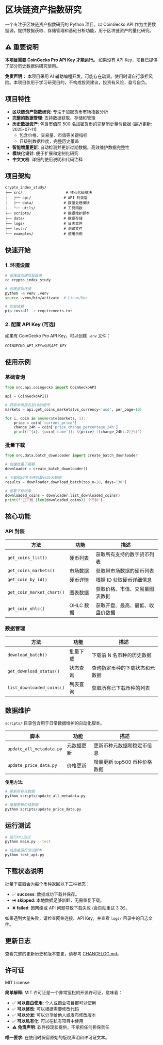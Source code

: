 # 区块链资产指数研究

一个专注于区块链资产指数研究的 Python 项目，以 CoinGecko API 作为主要数据源。提供数据获取、存储管理和基础分析功能，用于区块链资产的量化研究。

## ⚠️ 重要说明

**本项目需要 CoinGecko Pro API Key 才能运行。** 如果没有 API Key，项目已提供了部分历史数据供研究使用。

**免责声明：** 本项目采用 AI 辅助编程开发，可能存在疏漏。使用时请自行承担风险。本项目仅用于学习研究目的，不构成投资建议，投资有风险，盈亏自负。

## 项目特性

- **区块链资产指数研究**: 专注于加密货币市场指数分析
- **完整的数据管理**: 支持数据获取、存储和管理
- **历史数据资产**: 包含市值前 500 名加密货币的完整历史量价数据 (最近更新: 2025-07-11)
  - 包含价格、交易量、市值等关键指标
  - 日级别数据粒度，完整历史覆盖
- **智能增量更新**: 自动检测并更新过期数据，高效维护数据完整性
- **模块化设计**: 便于扩展和定制化研究
- **中文文档**: 详细的使用说明和代码注释

## 项目架构

```
crypto_index_study/
├── src/                    # 核心代码模块
│   ├── api/               # API 封装层
│   ├── data/              # 数据处理模块
│   └── utils/             # 工具函数
├── scripts/               # 数据维护脚本
├── data/                  # 数据存储
├── logs/                  # 日志文件
├── tests/                 # 测试文件
└── examples/              # 使用示例
```

## 快速开始

### 1. 环境设置

```bash
# 克隆或创建项目目录
cd crypto_index_study

# 创建虚拟环境
python -m venv .venv
source .venv/bin/activate  # Linux/Mac

# 安装依赖
pip install -r requirements.txt
```

### 2. 配置 API Key (可选)

如果有 CoinGecko Pro API Key，可以创建 `.env` 文件：

```env
COINGECKO_API_KEY=你的API_KEY
```

## 使用示例

### 基础查询

```python
from src.api.coingecko import CoinGeckoAPI

api = CoinGeckoAPI()

# 获取市场排名前10的硬币
markets = api.get_coins_markets(vs_currency='usd', per_page=10)

for i, coin in enumerate(markets, 1):
    price = coin['current_price']
    change_24h = coin['price_change_percentage_24h']
    print(f"{i}. {coin['name']}: ${price} ({change_24h:.2f}%)")
```

### 批量下载

```python
from src.data.batch_downloader import create_batch_downloader

# 创建批量下载器
downloader = create_batch_downloader()

# 下载前20名币种的最近30天数据
results = downloader.download_batch(top_n=20, days="30")

# 查看下载结果
downloaded_coins = downloader.list_downloaded_coins()
print(f"已下载 {len(downloaded_coins)} 个币种")
```

## 核心功能

### API 封装

| 方法                      | 功能      | 描述                             |
| ------------------------- | --------- | -------------------------------- |
| `get_coins_list()`        | 硬币列表  | 获取所有支持的数字货币列表       |
| `get_coins_markets()`     | 市场数据  | 获取带市场数据的硬币列表         |
| `get_coin_by_id()`        | 硬币详情  | 根据 ID 获取硬币详细信息         |
| `get_coin_market_chart()` | 图表数据  | 获取价格、市值、交易量图表数据   |
| `get_coin_ohlc()`         | OHLC 数据 | 获取开盘、最高、最低、收盘价数据 |

### 数据管理

| 方法                      | 功能     | 描述                           |
| ------------------------- | -------- | ------------------------------ |
| `download_batch()`        | 批量下载 | 下载前 N 名币种的历史数据      |
| `get_download_status()`   | 状态查询 | 查询指定币种的下载状态和元数据 |
| `list_downloaded_coins()` | 列表查询 | 获取所有已下载币种的列表       |

## 数据维护

`scripts/` 目录包含用于日常数据维护的自动化脚本。

| 脚本                     | 功能       | 描述                         |
| ------------------------ | ---------- | ---------------------------- |
| `update_all_metadata.py` | 元数据更新 | 更新币种元数据和稳定币信息   |
| `update_price_data.py`   | 价格更新   | 增量更新 top500 币种价格数据 |

**使用方法**:

```bash
# 更新所有元数据
python scripts/update_all_metadata.py

# 增量更新价格数据
python scripts/update_price_data.py
```

## 运行测试

```bash
# 运行API测试
python main.py --test

# 或直接运行测试脚本
python test_api.py
```

## 下载状态说明

批量下载器会为每个币种返回以下三种状态：

- ✅ **success**: 数据成功下载并保存。
- ⏭️ **skipped**: 本地数据足够新鲜，无需重复下载。
- ❌ **failed**: 因网络或 API 问题导致下载失败 (会自动重试 3 次)。

如果遇到大量失败，请检查网络连接、API Key，并查看 `logs/` 目录中的日志文件。

## 更新日志

查看完整的更新历史和版本变更，请参考 [CHANGELOG.md](CHANGELOG.md)。

## 许可证

MIT License

**简单解释**: MIT 许可证是一个非常宽松的开源许可证，意味着：

- ✅ **可以自由使用**: 个人或商业项目都可以使用
- ✅ **可以修改**: 可以根据需要修改代码
- ✅ **可以分发**: 可以分享给他人或发布修改版本
- ✅ **可以私有化**: 可以在私有项目中使用
- ⚠️ **免责声明**: 软件按现状提供，不承担任何担保责任

**唯一要求**: 在使用时保留原始的版权声明和许可证文本。
